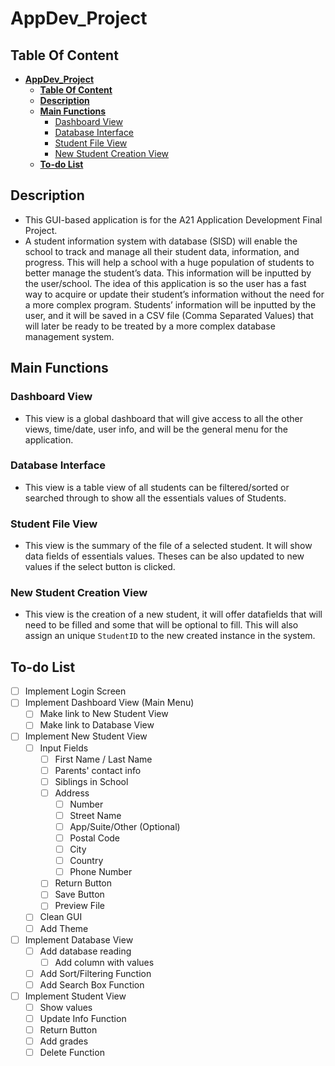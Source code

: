 # **AppDev_Project**

## **Table Of Content**

- [**AppDev_Project**](#appdev_project)
  - [**Table Of Content**](#table-of-content)
  - [**Description**](#description)
  - [**Main Functions**](#main-functions)
    - [Dashboard View](#dashboard-view)
    - [Database Interface](#database-interface)
    - [Student File View](#student-file-view)
    - [New Student Creation View](#new-student-creation-view)
  - [**To-do List**](#to-do-list)

## **Description**

- This GUI-based application is for the A21 Application Development Final Project.
- A student information system with database (SISD) will enable the school to track and manage all their student data, information, and progress. This will help a school with a huge population of students to better manage the student’s data. This information will be inputted by the user/school. The idea of this application is so the user has a fast way to acquire or update their student’s information without the need for a more complex program. Students’ information will be inputted by the user, and it will be saved in a CSV file (Comma Separated Values) that will later be ready to be treated by a more complex database management system.

## **Main Functions**

### Dashboard View

- This view is a global dashboard that will give access to all the other views, time/date, user info, and will be the general menu for the application.

### Database Interface

- This view is a table view of all students can be filtered/sorted or searched through to show all the essentials values of Students.

### Student File View

- This view is the summary of the file of a selected student. It will show data fields of essentials values. Theses can be also updated to new values if the select button is clicked.

### New Student Creation View

- This view is the creation of a new student, it will offer datafields that will need to be filled and some that will be optional to fill. This will also assign an unique `StudentID` to the new created instance in the system.

## **To-do List**

- [ ] Implement Login Screen
- [ ] Implement Dashboard View (Main Menu)
  - [ ] Make link to New Student View
  - [ ] Make link to Database View
- [ ] Implement New Student View
  - [ ] Input Fields
    - [ ] First Name / Last Name
    - [ ] Parents' contact info
    - [ ] Siblings in School
    - [ ] Address
      - [ ] Number
      - [ ] Street Name
      - [ ] App/Suite/Other (Optional)
      - [ ] Postal Code
      - [ ] City
      - [ ] Country
      - [ ] Phone Number
    - [ ] Return Button
    - [ ] Save Button
    - [ ] Preview File
  - [ ] Clean GUI
  - [ ] Add Theme
- [ ] Implement Database View
  - [ ] Add database reading
    - [ ] Add column with values
  - [ ] Add Sort/Filtering Function
  - [ ] Add Search Box Function
- [ ] Implement Student View
  - [ ] Show values
  - [ ] Update Info Function
  - [ ] Return Button
  - [ ] Add grades
  - [ ] Delete Function
